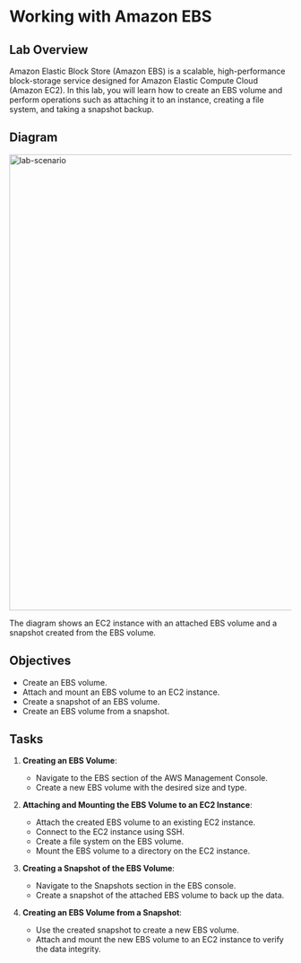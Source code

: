 # Working with Amazon EBS

## Lab Overview

Amazon Elastic Block Store (Amazon EBS) is a scalable, high-performance block-storage service designed for Amazon Elastic Compute Cloud (Amazon EC2). In this lab, you will learn how to create an EBS volume and perform operations such as attaching it to an instance, creating a file system, and taking a snapshot backup.

## Diagram

<img width="813" alt="lab-scenario" src="https://github.com/Mohamed-kittany/Canvas-Lab-182-WorkingWithAmazonEBS/assets/161580792/5ec324e1-2543-48b0-8252-5f285b2ecdf4">


The diagram shows an EC2 instance with an attached EBS volume and a snapshot created from the EBS volume.

## Objectives

- Create an EBS volume.
- Attach and mount an EBS volume to an EC2 instance.
- Create a snapshot of an EBS volume.
- Create an EBS volume from a snapshot.

## Tasks

1. **Creating an EBS Volume**: 
   - Navigate to the EBS section of the AWS Management Console.
   - Create a new EBS volume with the desired size and type.
   
2. **Attaching and Mounting the EBS Volume to an EC2 Instance**:
   - Attach the created EBS volume to an existing EC2 instance.
   - Connect to the EC2 instance using SSH.
   - Create a file system on the EBS volume.
   - Mount the EBS volume to a directory on the EC2 instance.

3. **Creating a Snapshot of the EBS Volume**:
   - Navigate to the Snapshots section in the EBS console.
   - Create a snapshot of the attached EBS volume to back up the data.

4. **Creating an EBS Volume from a Snapshot**:
   - Use the created snapshot to create a new EBS volume.
   - Attach and mount the new EBS volume to an EC2 instance to verify the data integrity.

